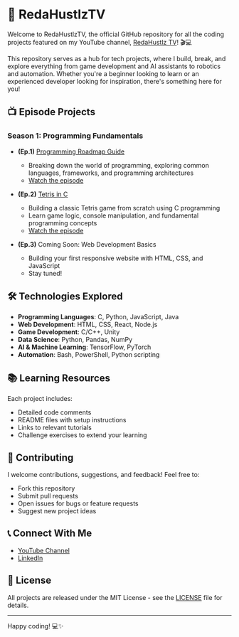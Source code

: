 # 🚀 RedaHustlzTV

Welcome to RedaHustlzTV, the official GitHub repository for all the coding projects featured on my YouTube channel, [RedaHustlz TV](https://www.youtube.com/@RedaHustlzTV)! 🎬💻

This repository serves as a hub for tech projects, where I build, break, and explore everything from game development and AI assistants to robotics and automation. Whether you're a beginner looking to learn or an experienced developer looking for inspiration, there's something here for you!

## 📺 Episode Projects

### Season 1: Programming Fundamentals

- **(Ep.1)** [Programming Roadmap Guide](https://github.com/yassinreda101/RedaHustlzTV/blob/769dcdc40c1b13e45565e753fe6cce2b1b5c7b1d/Programming%20Roadmap%20(Ep.%201).md)
  - Breaking down the world of programming, exploring common languages, frameworks, and programming architectures
  - [Watch the episode](https://www.youtube.com/c/RedaHustlzTV)

- **(Ep.2)** [Tetris in C](https://github.com/yassinreda101/RedaHustlzTV/tree/main/tetris)
  - Building a classic Tetris game from scratch using C programming
  - Learn game logic, console manipulation, and fundamental programming concepts
  - [Watch the episode](https://www.youtube.com/c/RedaHustlzTV)

- **(Ep.3)** Coming Soon: Web Development Basics
  - Building your first responsive website with HTML, CSS, and JavaScript
  - Stay tuned!

## 🛠️ Technologies Explored

- **Programming Languages**: C, Python, JavaScript, Java
- **Web Development**: HTML, CSS, React, Node.js
- **Game Development**: C/C++, Unity
- **Data Science**: Python, Pandas, NumPy
- **AI & Machine Learning**: TensorFlow, PyTorch
- **Automation**: Bash, PowerShell, Python scripting

## 📚 Learning Resources

Each project includes:
- Detailed code comments
- README files with setup instructions
- Links to relevant tutorials
- Challenge exercises to extend your learning

## 🤝 Contributing

I welcome contributions, suggestions, and feedback! Feel free to:
- Fork this repository
- Submit pull requests
- Open issues for bugs or feature requests
- Suggest new project ideas

## 📞 Connect With Me

- [YouTube Channel](https://www.youtube.com/@RedaHustlzTV)
- [LinkedIn](www.linkedin.com/in/yassinreda101)

## 📄 License

All projects are released under the MIT License - see the [LICENSE](LICENSE) file for details.

---

Happy coding! 💻✨
